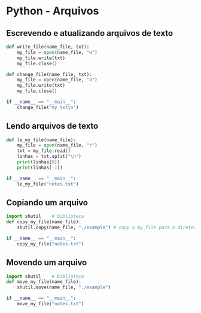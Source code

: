 # Python - Arquivos

## Escrevendo e atualizando arquivos de texto

~~~python
def write_file(name_file, txt):
    my_file = open(name_file, "w")
    my_file.write(txt)
    my_file.close()

def change_file(name_file, txt):
    my_file = open(name_file, "a")
    my_file.write(txt)
    my_file.close()

if __name__ == "__main__":
    change_file("my txt\n")
~~~

## Lendo arquivos de texto

~~~python
def le_my_file(name_file):
    my_file = open(name_file, "r")
    txt = my_file.read()
    linhas = txt.split("\n")
    print(linhas[0])
    print(linhas[-1])

if __name__ == "__main__":
    le_my_file("notes.txt")
~~~

## Copiando um arquivo

~~~python
import shutil    # biblioteca
def copy_my_file(name_file):
    shutil.copy(name_file, "./example") # copy o my_file para o diretorio example, renameando: ./example/novoname

if __name__ == "__main__":
    copy_my_file("notes.txt")
~~~

## Movendo um arquivo

~~~python
import shutil    # biblioteca
def move_my_file(name_file):
    shutil.move(name_file, "./example")

if __name__ == "__main__":
    move_my_file("notes.txt")
~~~
